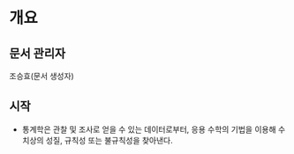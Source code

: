 # 개요
## 문서 관리자
조승효(문서 생성자)
## 시작
   - 통계학은 관찰 및 조사로 얻을 수 있는 데이터로부터, 응용 수학의 기법을 이용해 수치상의 성질, 규칙성 또는 불규칙성을 찾아낸다.